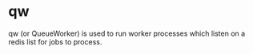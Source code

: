 qw
==

qw (or QueueWorker) is used to run worker processes which listen on a redis list for jobs to process.
